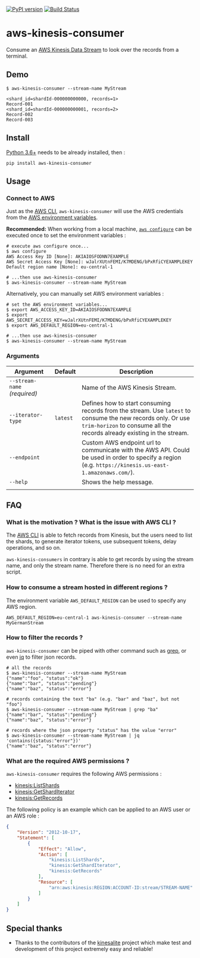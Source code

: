 [![PyPI version](https://img.shields.io/pypi/v/aws-kinesis-consumer.svg)](https://pypi.org/project/aws-kinesis-consumer)
[![Build Status](https://travis-ci.com/thinow/aws-kinesis-consumer.svg?token=vwaCq8jYcvaxfHBRGUqa&branch=master)](https://travis-ci.com/thinow/aws-kinesis-consumer)

# aws-kinesis-consumer

Consume an [AWS Kinesis Data Stream](https://aws.amazon.com/kinesis/data-streams/) to look over the records from a terminal.

## Demo

```shell script
$ aws-kinesis-consumer --stream-name MyStream

<shard_id=shardId-000000000000, records=1>
Record-001
<shard_id=shardId-000000000001, records=2>
Record-002
Record-003
```

## Install

[Python 3.6+](https://www.python.org/downloads/) needs to be already installed, then :

```shell script
pip install aws-kinesis-consumer
```

## Usage

### Connect to AWS

Just as the [AWS CLI](https://awscli.amazonaws.com/v2/documentation/api/latest/reference/kinesis/index.html),
``aws-kinesis-consumer`` will use the AWS credentials from the [AWS environment variables](https://docs.aws.amazon.com/cli/latest/userguide/cli-configure-envvars.html#envvars-list).

**Recommended:** When working from a local machine, [`aws configure`](https://docs.aws.amazon.com/cli/latest/userguide/cli-configure-files.html#cli-configure-files-methods)
can be executed once to set the environment variables :

```shell script
# execute aws configure once...
$ aws configure
AWS Access Key ID [None]: AKIAIOSFODNN7EXAMPLE
AWS Secret Access Key [None]: wJalrXUtnFEMI/K7MDENG/bPxRfiCYEXAMPLEKEY
Default region name [None]: eu-central-1

# ...then use aws-kinesis-consumer
$ aws-kinesis-consumer --stream-name MyStream
```

Alternatively, you can manually set AWS environment variables :

```shell script
# set the AWS environment variables...
$ export AWS_ACCESS_KEY_ID=AKIAIOSFODNN7EXAMPLE
$ export AWS_SECRET_ACCESS_KEY=wJalrXUtnFEMI/K7MDENG/bPxRfiCYEXAMPLEKEY
$ export AWS_DEFAULT_REGION=eu-central-1

# ...then use aws-kinesis-consumer
$ aws-kinesis-consumer --stream-name MyStream
```

### Arguments

| Argument | Default | Description |
| -------- | ------- | ----------- |
| `--stream-name` _(required)_ | | Name of the AWS Kinesis Stream. |
| `--iterator-type` | `latest` | Defines how to start consuming records from the stream. Use `latest` to consume the new records only. Or use `trim-horizon` to consume all the records already existing in the stream. |
| `--endpoint` |  | Custom AWS endpoint url to communicate with the AWS API. Could be used in order to specify a region (e.g. `https://kinesis.us-east-1.amazonaws.com/`). |
| `--help` | | Shows the help message. |
|<img width="325"/>|<img width="0"/>|<img width="0"/>|

## FAQ

### What is the motivation ? What is the issue with AWS CLI ?

The [AWS CLI](https://awscli.amazonaws.com/v2/documentation/api/latest/reference/kinesis/index.html) is able to fetch
records from Kinesis, but the users need to list the shards, to generate iterator tokens, use subsequent tokens, delay
operations, and so on.

``aws-kinesis-consumers`` in contrary is able to get records by using the stream name, and only the stream name.
Therefore there is no need for an extra script.

### How to consume a stream hosted in different regions ?

The environment variable `AWS_DEFAULT_REGION` can be used to specify any AWS region.

```shell script
AWS_DEFAULT_REGION=eu-central-1 aws-kinesis-consumer --stream-name MyGermanStream
```

### How to filter the records ?

`aws-kinesis-consumer` can be piped with other command such as [grep](https://www.man7.org/linux/man-pages/man1/grep.1.html),
or even [jq](https://stedolan.github.io/jq/) to filter json records.

```shell script
# all the records
$ aws-kinesis-consumer --stream-name MyStream
{"name":"foo", "status":"ok"}
{"name":"bar", "status":"pending"}
{"name":"baz", "status":"error"}

# records containing the text "ba" (e.g. "bar" and "baz", but not "foo")
$ aws-kinesis-consumer --stream-name MyStream | grep "ba"
{"name":"bar", "status":"pending"}
{"name":"baz", "status":"error"}

# records where the json property "status" has the value "error"
$ aws-kinesis-consumer --stream-name MyStream | jq 'contains({status:"error"})'
{"name":"baz", "status":"error"}
```

### What are the required AWS permissions ?

`aws-kinesis-consumer` requires the following AWS permissions :
* [kinesis:ListShards](https://docs.aws.amazon.com/kinesis/latest/APIReference/API_ListShards.html)
* [kinesis:GetShardIterator](https://docs.aws.amazon.com/kinesis/latest/APIReference/API_GetShardIterator.html)
* [kinesis:GetRecords](https://docs.aws.amazon.com/kinesis/latest/APIReference/API_GetRecords.html)

The following policy is an example which can be applied to an AWS user or an AWS role :

```json
{
    "Version": "2012-10-17",
    "Statement": [
        {
            "Effect": "Allow",
            "Action": [
                "kinesis:ListShards",
                "kinesis:GetShardIterator",
                "kinesis:GetRecords"
            ],
            "Resource": [
                "arn:aws:kinesis:REGION:ACCOUNT-ID:stream/STREAM-NAME"
            ]
        }
    ]
}
```

## Special thanks

* Thanks to the contributors of the [kinesalite](https://github.com/mhart/kinesalite) project which make test and development of this project extremely easy and reliable!
